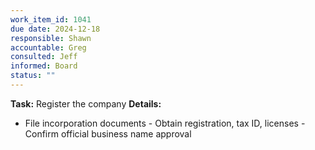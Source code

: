 ```yaml
---
work_item_id: 1041
due date: 2024-12-18
responsible: Shawn
accountable: Greg
consulted: Jeff
informed: Board
status: ""
---
```


**Task:** Register the company
**Details:**
- File incorporation documents - Obtain registration, tax ID, licenses - Confirm official business name approval
